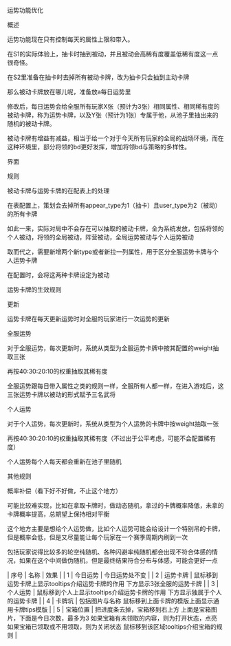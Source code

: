 运势功能优化

概述

运势功能现在只有控制每天的属性上限和带入。

在S1的实际体验上，抽卡时抽到被动，并且被动会高稀有度覆盖低稀有度这一点很奇怪。

在S2里准备在抽卡时去掉所有被动卡牌，改为抽卡只会抽到主动卡牌

那么被动卡牌放在哪儿呢，准备放a每日运势里

修改后，每日运势会给全服所有玩家X张（预计为3张）相同属性、相同稀有度的被动卡牌，称为运势卡牌，以及Y张（预计为1张）专属于他，从池子里抽出来的随机的被动卡牌。

被动卡牌有增益有减益，相当于给一个对于今天所有玩家的全局的战场环境，而在这种环境里，部分将领的bd更好发挥，增加将领bd与策略的多样性。

界面

规则

被动卡牌与运势卡牌的在配表上的处理

在表配置上，策划会去掉所有appear_type为1（抽卡）且user_type为2（被动）的所有卡牌

如此一来，实际对局中不会存在可以抽取的被动卡牌，全为系统发放，包括将领的个人被动，将领的全局被动，阵营被动，全局运势被动与个人运势被动

取而代之，需要新增两个新type或者新拉一列属性，用于区分全服运势卡牌与个人运势卡牌

在配置时，会将这两种卡牌设定为被动

运势卡牌的生效规则

更新

运势卡牌在每天更新运势时对全服的玩家进行一次运势的更新

全服运势

对于全服运势，每次更新时，系统从类型为全服运势卡牌中按其配置的weight抽取三张

再按40:30:20:10的权重抽取其稀有度

全服运势跟每日带入属性之类的规则一样，全服所有人都一样，在进入游戏后，这三张运势卡牌以被动的形式赋予三名武将

个人运势

对于个人运势，每次更新时，系统从类型为个人运势的卡牌中按weight抽取一张

再按40:30:20:10的权重抽取其稀有度（不过出于公平考虑，可能不会配置稀有度）

个人运势每个人每天都会重新在池子里随机

其他规则

概率补偿（看下好不好做，不止这个地方）

可能比较难实现，比如在拿取卡牌时，做动态随机，拿过的卡牌概率降低，未拿的卡牌概率提高，总期望上保持相对平衡

这个地方主要是想给个人运势做，比如个人运势可能会给设计一个特别吊的卡牌，但是概率会低，但是又尽量能让每个玩家在一个赛季周期内刷到一次

包括玩家说得比较多的轮空纯随机、各种闪避率纯随机都会出现不符合体感的情况，如果在这个中间做伪随机，但是最终结果符合分布与体感，可能会更好一点

| 序号 | 名称 | 效果 |
| 1 | 今日运势 | 今日运势处不变 |
| 2 | 运势卡牌 | 鼠标移到运势卡牌上显示tooltips介绍运势卡牌的作用
下方显示3张全服的运势卡牌 |
| 3 | 个人运势 | 鼠标移到个人上显示tooltips介绍运势卡牌的作用
下方显示独属于个人的运势卡牌 |
| 4 | 卡牌坑 | 包括图片与名称
鼠标移到上面卡牌的模版上面显示通用卡牌tips模版 |
| 5 | 宝箱位置 | 把进度条去掉，宝箱移到右上方
上面是宝箱图片，下面是今日次数，最多为3
如果宝箱有未领取的内容，则为打开状态，点亮
如果宝箱已领取或不用领取，则为关闭状态
鼠标移到该区域tooltips介绍宝箱的规则 |
